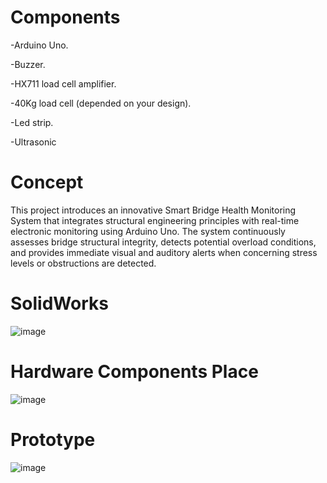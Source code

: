 # Components

 -Arduino Uno.

 -Buzzer.

 -HX711 load cell amplifier.

 -40Kg load cell (depended on your design).

 -Led strip.

 -Ultrasonic

# Concept

This project introduces an innovative Smart Bridge Health Monitoring System that integrates structural engineering principles with real-time electronic monitoring using Arduino Uno. The system continuously assesses bridge structural integrity, detects potential overload conditions, and provides immediate visual and auditory alerts when concerning stress levels or obstructions are detected.

# SolidWorks 

![image](https://github.com/photo.jpg)

# Hardware Components Place

![image](https://github.com/photo.jpg)

# Prototype

![image](https://github.com/photo.jpg)
